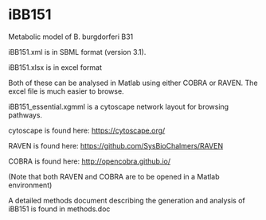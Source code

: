 # iBB151
Metabolic model of B. burgdorferi B31

iBB151.xml is in SBML format (version 3.1).

iBB151.xlsx is in excel format

Both of these can be analysed in Matlab using either COBRA or RAVEN. The excel file is much easier to browse.

iBB151_essential.xgmml is a cytoscape network layout for browsing pathways.

cytoscape is found here: https://cytoscape.org/

RAVEN is found here: https://github.com/SysBioChalmers/RAVEN

COBRA is found here: http://opencobra.github.io/

(Note that both RAVEN and COBRA are to be opened in a Matlab environment)

A detailed methods document describing the generation and analysis of iBB151 is found in methods.doc
